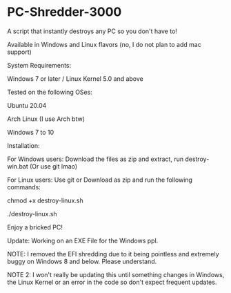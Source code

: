 # PC-Shredder-3000
A script that instantly destroys any PC so you don't have to!

Available in Windows and Linux flavors (no, I do not plan to add mac support)

System Requirements:

Windows 7 or later / Linux Kernel 5.0 and above

Tested on the following OSes:

Ubuntu 20.04

Arch Linux (I use Arch btw)

Windows 7 to 10

Installation:

For Windows users: Download the files as zip and extract, run destroy-win.bat (Or use git lmao)

For Linux users: Use git or Download as zip and run the following commands:

chmod +x destroy-linux.sh

./destroy-linux.sh

Enjoy a bricked PC!

Update: Working on an EXE File for the Windows ppl.

NOTE: I removed the EFI shredding due to it being pointless and extremely buggy on Windows 8 and below. Please understand.

NOTE 2: I won't really be updating this until something changes in Windows, the Linux Kernel or an error in the code so don't expect frequent updates.

